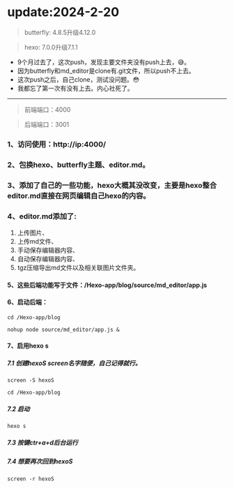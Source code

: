 # update:2024-2-20
> butterfly: 4.8.5升级4.12.0

> hexo: 7.0.0升级7.1.1

- 9个月过去了，这次push，发现主要文件夹没有push上去，😅。
- 因为butterfly和md_editor是clone有.git文件，所以push不上去。
- 这次push之后，自己clone，测试没问题。😳
- 我都忘了第一次有没有上去。内心社死了。
------------------------
> 前端端口：4000

> 后端端口：3001

### 1、访问使用：http://ip:4000/

### 2、包换hexo、butterfly主题、editor.md。

### 3、添加了自己的一些功能，hexo大概其没改变，主要是hexo整合editor.md直接在网页编辑自己hexo的内容。

### 4、editor.md添加了:
1. 上传图片、
2. 上传md文件、
3. 手动保存编辑器内容、
4. 自动保存编辑器内容、
5. tgz压缩导出md文件以及相关联图片文件夹。

#### 5、这些后端功能写于文件：/Hexo-app/blog/source/md_editor/app.js

#### 6、启动后端：

`cd /Hexo-app/blog`

`nohup node source/md_editor/app.js &`

#### 7、启用hexo s

##### 7.1 创建hexoS screen名字随便，自己记得就行。

`screen -S hexoS`

`cd /Hexo-app/blog`

##### 7.2 启动

`hexo s`

##### 7.3 按键ctr+a+d后台运行

##### 7.4 想要再次回到hexoS

`screen -r hexoS`
